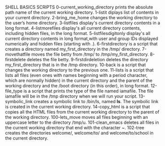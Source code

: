 SHELL BASICS SCRIPTS
0-current_working_directory prints the absolute path name of the current working directory.
1-listit diplays list of contents in your current directory.
2-bring_me_home changes the working directory to the user’s home directory.
3-listfiles display's current directory contents in a long format.
4-listmorefiles display's all current directory contents, including hidden files, in the long format.
5-listfilesdigitonly display's all current directory contents in long format,with user and group IDs displayed numerically and hidden files (starting with .).
6-firstdirectory is a script that creates a directory named my_first_directory in the /tmp/ directory.
7-movethatfile moves the file betty from /tmp/ to /tmp/my_first_directory.
8-firstdelete  deletes the file betty.
9-firstdirdeletion deletes the directory my_first_directory that is in the /tmp directory.
10-back is a script that changes the working directory to the previous one.
11-lists is a script that lists all files (even ones with names beginning with a period character, which are normally hidden) in the current directory and the parent of the working directory and the /boot directory (in this order), in long format.
12-file_type is a script that prints the type of the file named iamafile. The file iamafile will be in the /tmp directory when we will run your script.
13-symbolic_link creates a symbolic link to /bin/ls, named __ls__. The symbolic link is created in the current working directory.
14-copy_html is a script that copies all the HTML files from the current working directory to the parent of the working directory.
100-lets_move moves all files beginning with an uppercase letter to the directory /tmp/u.
101-clean_emacs deletes all files in the current working directory that end with the character ~.
102-tree creates the directories welcome/, welcome/to/ and welcome/to/school in the current directory.

